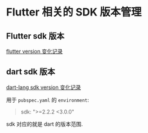 # Flutter 相关的 SDK 版本管理

## Flutter sdk 版本

[flutter version 变化记录](https://github.com/flutter/flutter/wiki/Hotfixes-to-the-Stable-Channel)

## dart sdk 版本

[dart-lang sdk version 变化记录](https://github.com/dart-lang/sdk/blob/master/CHANGELOG.md)

用于 `pubspec.yaml` 的 `environment`:
> sdk: ">=2.2.2 <3.0.0"

sdk 对应的就是 dart 的版本范围.
